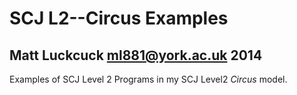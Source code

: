 SCJ L2--Circus Examples
=======================

Matt Luckcuck <ml881@york.ac.uk> 2014
-------------------------------------

Examples of SCJ Level 2 Programs in my SCJ Level2 *Circus* model. 


	
